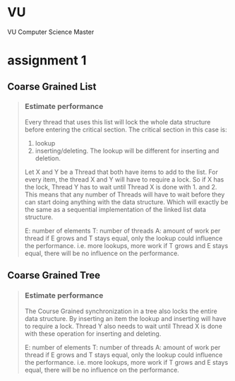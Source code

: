 VU
==

VU Computer Science Master

assignment 1
===========

## Coarse Grained List
> ### Estimate performance    
> Every thread that uses this list will lock the
> whole data structure before entering the critical section.
> The critical section in this case is: 
> 1.    lookup
> 2.    inserting/deleting.
> The lookup will be different for inserting and deletion.
>
> Let X and Y be a Thread that both have items to add to the list. For every
> item, the thread X and Y will have to require a lock. So
> if X has the lock, Thread Y has to wait until Thread X is 
> done with 1. and 2.
> This means that any number of Threads will have to wait before they can start
> doing anything with the data structure. Which will exactly be the same
> as a sequential implementation of the linked list data structure.
> 
> E: number of elements
> T: number of threads
> A: amount of work per thread
> if E grows and T stays equal, only the lookup could influence the performance.
>   i.e. more lookups, more work
> if T grows and E stays equal, there will be no influence on the performance.

## Coarse Grained Tree
> ### Estimate performance
> The Course Grained synchronization in a tree also locks the entire
> data structure. By inserting an item the lookup and inserting will have to
> require a lock. Thread Y also needs to wait until
> Thread X is done with these operation for inserting and deleting.
>
> E: number of elements
> T: number of threads
> A: amount of work per thread
> if E grows and T stays equal, only the lookup could influence the performance.
>   i.e. more lookups, more work
> if T grows and E stays equal, there will be no influence on the performance.






